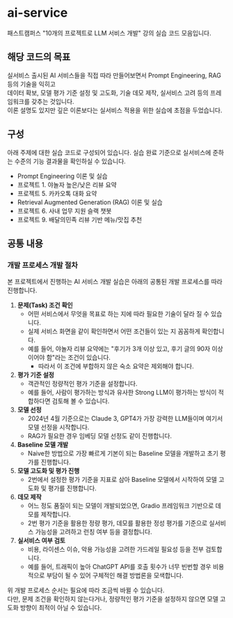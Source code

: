# ai-service

패스트캠퍼스 "10개의 프로젝트로 LLM 서비스 개발" 강의 실습 코드 모음입니다.

## 해당 코드의 목표
실서비스 출시된 AI 서비스들을 직접 따라 만들어보면서 Prompt Engineering, RAG 등의 기술을 익히고 \
데이터 확보, 모델 평가 기준 설정 및 고도화, 기술 데모 제작, 실서비스 고려 등의 프레임워크를 갖추는 것입니다. \
이론 설명도 있지만 깊은 이론보다는 실서비스 적용을 위한 실습에 초점을 두었습니다.

## 구성
아래 주제에 대한 실습 코드로 구성되어 있습니다. 실습 완료 기준으로 실서비스에 준하는 수준의 기능 결과물을 확인하실 수 있습니다.
- Prompt Engineering 이론 및 실습
- 프로젝트 1. 야놀자 높은/낮은 리뷰 요약
- 프로젝트 5. 카카오톡 대화 요약
- Retrieval Augmented Generation (RAG) 이론 및 실습
- 프로젝트 6. 사내 업무 지원 슬랙 챗봇
- 프로젝트 9. 배달의민족 리뷰 기반 메뉴/맛집 추천

## 공통 내용
### 개발 프로세스 개발 절차
본 프로젝트에서 진행하는 AI 서비스 개발 실습은 아래의 공통된 개발 프로세스를 따라 진행합니다.

1. **문제(Task) 조건 확인**
    - 어떤 서비스에서 무엇을 목표로 하는 지에 따라 필요한 기술이 달라 질 수 있습니다.
    - 실제 서비스 화면을 같이 확인하면서 어떤 조건들이 있는 지 꼼꼼하게 확인합니다.
    - 예를 들어, 야놀자 리뷰 요약에는 "후기가 3개 이상 있고, 후기 글의 90자 이상이어야 함"라는 조건이 있습니다.
        - 따라서 이 조건에 부합하지 않은 숙소 요약은 제외해야 합니다.
2. **평가 기준 설정**
    - 객관적인 정량적인 평가 기준을 설정합니다.
    - 예를 들어, 사람이 평가하는 방식과 유사한 Strong LLM이 평가하는 방식이 적합하다면 검토해 볼 수 있습니다.
3. **모델 선정**
    - 2024년 4월 기준으로는 Claude 3, GPT4가 가장 강력한 LLM들이며 여기서 모델 선정을 시작합니다.
    - RAG가 필요한 경우 임베딩 모델 선정도 같이 진행합니다.
4. **Baseline 모델 개발**
    - Naive한 방법으로 가장 빠르게 기본이 되는 Baseline 모델을 개발하고 초기 평가를 진행합니다.
5. **모델 고도화 및 평가 진행**
    - 2번에서 설정한 평가 기준을 지표로 삼아 Baseline 모델에서 시작하여 모델 고도화 및 평가를 진행합니다.
6. **데모 제작**
    - 어느 정도 품질이 되는 모델이 개발되었으면, Gradio 프레임워크 기반으로 데모를 제작합니다.
    - 2번 평가 기준을 활용한 정량 평가, 데모를 활용한 정성 평가를 기준으로 실서비스 가능성을 고려하고 런칭 여부 등을 결정합니다.
7. **실서비스 여부 검토**
    - 비용, 라이센스 이슈, 악용 가능성을 고려한 가드레일 필요성 등을 전부 검토합니다.
    - 예를 들어, 트래픽이 높아 ChatGPT API를 호출 횟수가 너무 빈번할 경우 비용적으로 부담이 될 수 있어 구체적인 해결 방법론을 모색합니다.

위 개발 프로세스 순서는 필요에 따라 조금씩 바뀔 수 있습니다. \
다만, 문제 조건을 확인하지 않는다거나, 정량적인 평가 기준을 설정하지 않으면 모델 고도화 방향이 최적이 아닐 수 있습니다.
